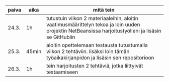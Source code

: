 | paiva | aika  | mitä tein								                                                                                    |
| ----- | ----- | --------------------------------------------------------------------------------------------------------------------------------------------------------- |
| 24.3. | 1h    | tutustuin viikon 2 materiaaleihin, aloitin vaatimusmäärittelyn tekoa ja loin uuden projektin NetBeansissa harjoitustyölleni ja lisäsin se GitHubiin       |
| 25.3. | 45min | aloitin opettelemaan testausta tutustumalla viikon 2 tehtäviin. lisäksi loin tämän työaikakirjanpidon ja lisäsin sen repositorioon                        |
| 26.3. | 1h    | tein harjoitusten 2 tehtäviä, jotka liittyivät testaamiseen												    |
